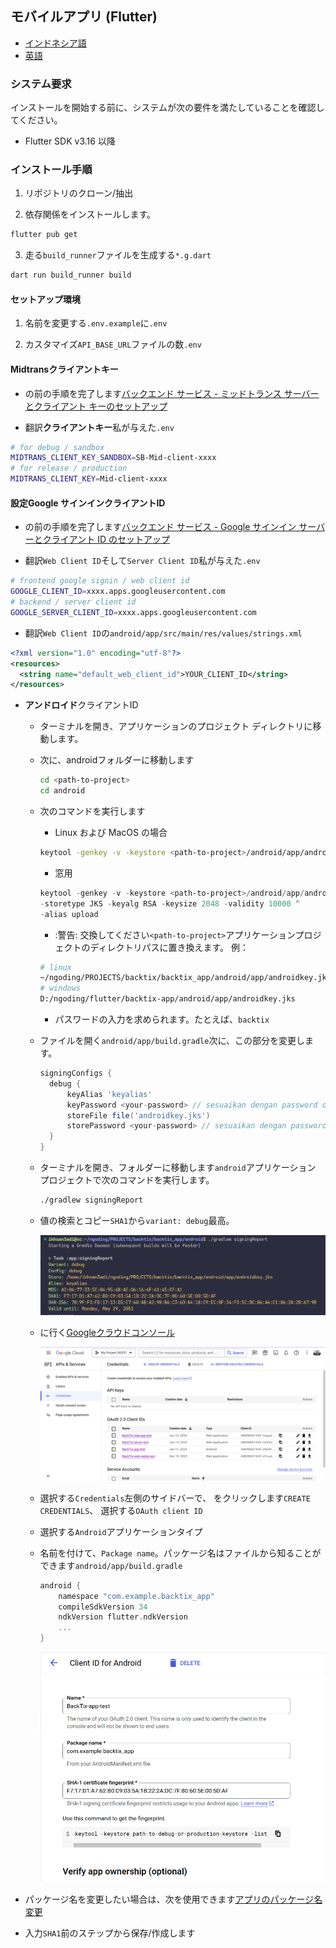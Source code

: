 ## モバイルアプリ (Flutter)

-   [インドネシア語](mobile-app.md)
-   [英語](mobile-app.en.md)

### システム要求

インストールを開始する前に、システムが次の要件を満たしていることを確認してください。

-   Flutter SDK v3.16 以降

### インストール手順

1.  リポジトリのクローン/抽出

2.  依存関係をインストールします。

```bash
flutter pub get
```

3.  走る`build_runner`ファイルを生成する`*.g.dart`

```bash
dart run build_runner build
```

#### セットアップ環境

1.  名前を変更する`.env.example`に`.env`

2.  カスタマイズ`API_BASE_URL`ファイルの数`.env`

#### Midtransクライアントキー

-   の前の手順を完了します[バックエンド サービス - ミッドトランス サーバーとクライアント キーのセットアップ](api-service.md#setup-midtrans-server--client-key)

-   翻訳**クライアントキー**私が与えた`.env`

```sh
# for debug / sandbox
MIDTRANS_CLIENT_KEY_SANDBOX=SB-Mid-client-xxxx
# for release / production
MIDTRANS_CLIENT_KEY=Mid-client-xxxx
```

#### 設定**Google サインイン**クライアントID

-   の前の手順を完了します[バックエンド サービス - Google サインイン サーバーとクライアント ID のセットアップ](api-service.md#setup-google-sign-in-server--client-id)

-   翻訳`Web Client ID`そして`Server Client ID`私が与えた`.env`

```sh
# frontend google signin / web client id
GOOGLE_CLIENT_ID=xxxx.apps.googleusercontent.com
# backend / server client id
GOOGLE_SERVER_CLIENT_ID=xxxx.apps.googleusercontent.com
```

-   翻訳`Web Client ID`の`android/app/src/main/res/values/strings.xml`

```xml
<?xml version="1.0" encoding="utf-8"?>
<resources>
  <string name="default_web_client_id">YOUR_CLIENT_ID</string> 
</resources>
```

-   **アンドロイド**クライアントID

    -   ターミナルを開き、アプリケーションのプロジェクト ディレクトリに移動します。

    -   次に、androidフォルダーに移動します

        ```bash
        cd <path-to-project>
        cd android
        ```

    -   次のコマンドを実行します

        -   Linux および MacOS の場合

        ```bash
        keytool -genkey -v -keystore <path-to-project>/android/app/androidkey.jks -keyalg RSA -keysize 2048 -validity 10000 -alias keyalias

        ```

        -   窓用

        ```powershell
        keytool -genkey -v -keystore <path-to-project>/android/app/androidkey.jks ^
        -storetype JKS -keyalg RSA -keysize 2048 -validity 10000 ^
        -alias upload
        ```

        -   :警告: 交換してください`<path-to-project>`アプリケーションプロジェクトのディレクトリパスに置き換えます。
            例：

        ```bash
        # linux
        ~/ngoding/PROJECTS/backtix/backtix_app/android/app/androidkey.jks
        # windows
        D:/ngoding/flutter/backtix-app/android/app/androidkey.jks
        ```

        -   パスワードの入力を求められます。たとえば、`backtix`

    -   ファイルを開く`android/app/build.gradle`次に、この部分を変更します。
        ```gradle
        signingConfigs {
          debug {
              keyAlias 'keyalias'
              keyPassword <your-password> // sesuaikan dengan password dari langkah sebelumnya
              storeFile file('androidkey.jks')
              storePassword <your-password> // sesuaikan dengan password dari langkah sebelumnya
          }
        }
        ```

    -   ターミナルを開き、フォルダーに移動します`android`アプリケーション プロジェクトで次のコマンドを実行します。

        ```bash
        ./gradlew signingReport
        ```

    -   値の検索とコピー`SHA1`から`variant: debug`最高。

        ![Terminal](/assets/Screenshot_5.png)

    -   に行く[Googleクラウドコンソール](https://console.cloud.google.com)

        ![Cloud Console](/assets/Screenshot_2.png)

    -   選択する`Credentials`左側のサイドバーで、 をクリックします`CREATE CREDENTIALS`、 選択する`OAuth client ID`

    -   選択する`Android`アプリケーションタイプ

    -   名前を付けて、`Package name`。パッケージ名はファイルから知ることができます`android/app/build.gradle`

        ```gradle
        android {
            namespace "com.example.backtix_app"
            compileSdkVersion 34
            ndkVersion flutter.ndkVersion
            ...
        }
        ```

        ![Cloud Console](/assets/Screenshot_6.png)


-   パッケージ名を変更したい場合は、次を使用できます[アプリのパッケージ名変更](https://pub.dev/packages/change_app_package_name)

-   入力`SHA1`前のステップから保存/作成します
